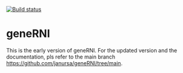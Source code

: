 [![Build status](https://github.com/janursa/geneRNI/actions/workflows/build.yml/badge.svg)](https://github.com/janursa/geneRNI/actions?query=build)

# geneRNI
This is the early version of geneRNI. For the updated version and the documentation, pls refer to the main branch https://github.com/janursa/geneRNI/tree/main.
